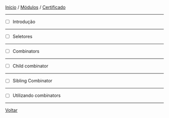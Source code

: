 [Início](https://github.com/Thalyalm/rocketseat-trilha-fundamentar) /
[Módulos](https://github.com/Thalyalm/rocketseat-trilha-fundamentar/tree/main/modulos/readme.md) /
[Certificado](https://github.com/Thalyalm/rocketseat-trilha-fundamentar/tree/main/certificado)

---

- [ ] Introdução

---

- [ ] Seletores

---

- [ ] Combinators

---

- [ ] Child combinator

---

- [ ] Sibling Combinator

---

- [ ] Utilizando combinators

---

[Voltar](/modulos/nem-so-de-classes-ou-ids/readme.md)